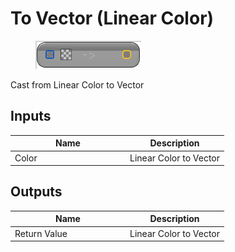 # To Vector (Linear Color)

<div align="left" data-full-width="false"><figure><img src="../../../../.gitbook/assets/to_vector_-linear_color.png" alt=""><figcaption></figcaption></figure></div>

Cast from Linear Color to Vector

## Inputs

<table><thead><tr><th width="170">Name</th><th>Description</th></tr></thead><tbody><tr><td>Color</td><td>Linear Color to Vector</td></tr></tbody></table>

## Outputs

<table><thead><tr><th width="170">Name</th><th>Description</th></tr></thead><tbody><tr><td>Return Value</td><td>Linear Color to Vector</td></tr></tbody></table>
